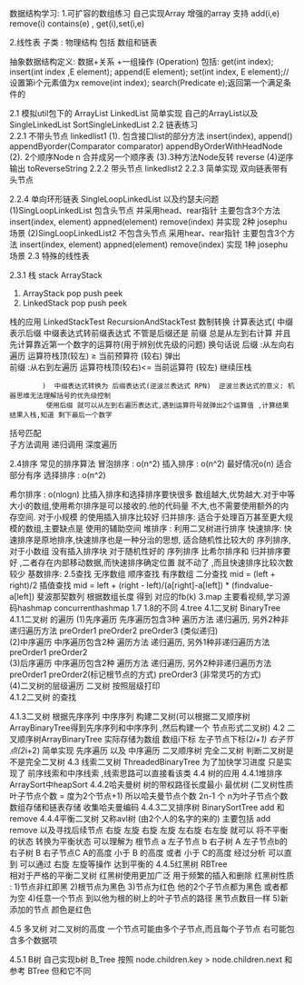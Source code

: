 数据结构学习:
1.可扩容的数组练习 自己实现Array
增强的array 支持 add(i,e)  remove(i)  contains(e) , get(i),set(i,e) 


2.线性表 
子类 :  物理结构 包括  数组和链表

抽象数据结构定义: 数据+关系 +一组操作 (Operation)
包括:
get(int index);
insert(int index ,E element);
append(E element);
set(int index, E element);// 设置第i个元素值为x
remove(int index);
search(Predicate<E> e);返回第一个满足条件的

2.1 模拟util包下的 ArrayList  LinkedList  简单实现 自己的ArrayList以及SingleLinkedList
SortSingleLinkedList
2.2 链表练习   
2.2.1 不带头节点 linkedlist1 
   (1). 包含接口list的部分方法 
    insert(index), append()  appendByorder(Comparator comparator)
    appendByOrderWithHeadNode
   (2). 2个顺序Node n 合并成另一个顺序表
   (3).3种方法Node反转 reverse
   (4)逆序输出 toReverseString
2.2.2
  带头节点 linkedlist2 
2.2.3 简单实现 双向链表带有头节点

2.2.4 单向环形链表 SingleLoopLinkedList 以及约瑟夫问题
    (1)SingLoopLinkedList 包含头节点   并采用head、rear指针 
    主要包含3个方法 insert(index, element) appned(element)  remove(index)
    并实现 2种 josephu 场景
    (2)SingLoopLinkedList2 不包含头节点  采用hear、rear指针
    主要包含3个方法 insert(index, element) appned(element)  remove(index)
    实现 1种 josephu 场景
2.3 特殊的线性表

2.3.1 栈
stack    ArrayStack
1) ArrayStack  pop   push  peek
2) LinkedStack  pop   push  peek

栈的应用   LinkedStackTest RecursionAndStackTest
  数制转换
  计算表达式( 
             中缀表示后缀 中缀表达式转前缀表达式
             不管是后缀还是 前缀 总是从左到右计算  并且先计算靠近第一个数字的运算符(用于辨别优先级的问题)
             换句话说
             后缀 :从左向右遍历 运算符栈顶(较左) ≥ 当前预算符 (较右) 弹出   
             前缀 :从右到左遍历 运算符栈顶(较右)<= 当前运算符 (较左) 继续压栈 
             
            )  中缀表达式转换为 后缀表达式(逆波兰表达式 RPN)  逆波兰表达式的意义: 机器思维无法理解括号的优先级控制
             使用后缀 就可以从左到右遍历表达式,遇到运算符号就弹出2个运算值 ,计算结果   结果入栈,知道 剩下最后一个数字
                 
  括号匹配   
  子方法调用
  递归调用
  深度遍历
  
  
 2.4排序
  常见的排序算法
  冒泡排序 :  o(n^2)
  插入排序 : o(n^2) 最好情况o(n)  适合部分有序
  选择排序 : o(n^2) 
  
  希尔排序 : o(nlogn) 比插入排序和选择排序要快很多 数组越大,优势越大.对于中等大小的数组,使用希尔排序是可以接收的.他的代码量
  不大,也不需要使用额外的内存空间. 对于小规模 的使用插入排序比较好
  归并排序: 适合于处理百万甚至更大规模的数组,主要缺点是 使用的辅助空间
  堆排序 :  利用二叉树进行排序
  快速排序: 快速排序是原地排序,快速排序也是一种分治的思想, 适合随机性比较大的 序列排序,对于小数组  没有插入排序块
  对于随机性好的 序列排序 比希尔排序和 归并排序要好 ,二者存在内部移动数据,而快速排序确定位置 就不动了 ,而且快速排序比较次数较少
  基数排序: 
 2.5查找 
  无序数组  顺序查找
  有序数组  二分查找  mid = (left + right)/2
           插值查找 mid  = left +  (right - left)/(a[right]-a[left]) * (findvalue- a[left])
           斐波那契数列  根据数组长度 得到 对应的fb(k)
 3.map
 主要看视频,学习源码hashmap  concurrenthashmap 1.7 1.8的不同
 4.tree
 4.1二叉树 BinaryTree
 4.1.1二叉树 的遍历
 (1)先序遍历 先序遍历包含3种 遍历方法  递归遍历, 另外2种非递归遍历方法 preOrder1    preOrder2  preOrder3 (类似递归)              
 (2)中序遍历 中序遍历包含2种 遍历方法  递归遍历, 另外1种非递归遍历方法 preOrder1    preOrder2                
 (3)后序遍历 中序遍历包含2种 遍历方法  递归遍历, 另外2种非递归遍历方法 preOrder1    preOrder2(标记根节点的方式)   preOrder3  (非常灵巧的方式)     
 (4)二叉树的层级遍历  二叉树 按照层级打印  
 4.1.2二叉树 的查找

 4.1.3二叉树 根据先序序列 中序序列 构建二叉树(可以根据二叉顺序树ArrayBinaryTree得到先序序列和中序序列 ,然后构建一个 节点形式二叉树)
 4.2 二叉顺序树ArrayBinaryTree 
  实际存储为数组 数组i下标 左子节点下标(2*i+1) 右子节点(2*i+2) 
  简单实现 先序遍历   以及 中序遍历 二叉顺序树 
  完全二叉树 判断二叉树是不是完全二叉树
 4.3 线索二叉树 ThreadedBinaryTree
  为了加快学习进度  只是实现了 前序线索和中序线索 ,线索思路可以直接看该类
 4.4 树的应用
  4.4.1堆排序  ArraySort中heapSort
  4.4.2哈夫曼树  树的带权路径长度最小  最优树
   (二叉树性质  叶子节点个数 = 度为2个节点+1) 所以哈夫曼节点个数 2n-1 个 n为叶子节点个数
   数组存储和链表存储
  收集哈夫曼编码 
  4.4.3二叉排序树 BinarySortTree  add 和remove
  4.4.4平衡二叉树 又称avl树  (由2个人的名字的来的) 主要包括 add  remove  以及寻找后续节点   右旋  左旋    右旋 左旋 左右旋 右左旋 就可以 将不平衡的状态 转换为平衡状态
  可以理解为    根节点 a  左子节点 b  右子树 A  左子节点b的右子树  B  右子节点C
  A的高度 小于 B 的高度  或者 小于 C的高度  经过分析 可以直到  可以通过  右旋 左旋等操作 达到平衡的
  4.4.5红黑树 RBTree  
  相对于严格的平衡二叉树 红黑树使用更加广泛  用于频繁的插入和删除
  红黑树性质 : 
   1)节点非红即黑 2)根节点为黑色 3)节点为红色  他的2个子节点都为黑色  或者都为空
   4)任意一个节点  到以他为根的树上的叶子节点的路径  黑节点数目一样
   5)新添加的节点 颜色是红色
  
  4.5 多叉树  对二叉树的高度
  一个节点可能由多个子节点,而且每个子节点 右可能包含多个数据项
  
   4.5.1 B树  自己实现b树  B_Tree 按照 node.children.key >  node.children.next 和 参考 BTree 但和它不同 
   
  
   
 
  



    




